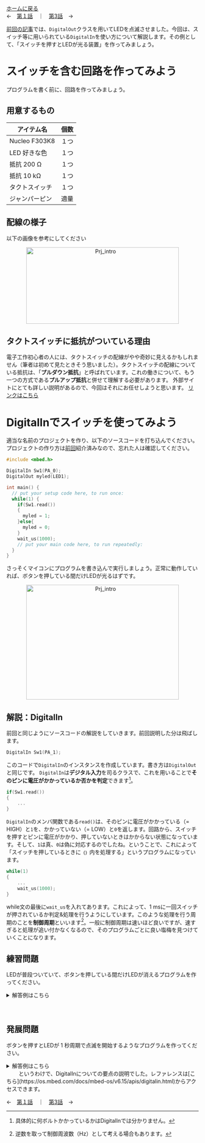 [ホームに戻る](./index.md)  
←　[第１話](DigitalOut_explain.md)　｜　[第3話](PwmOut_explain.md)　→

[前回の記事](DigitalOut_explain.md)では、`DigitalOut`クラスを用いてLEDを点滅させました。今回は、スイッチ等に用いられている`DigitalIn`を使い方について解説します。その例として、「スイッチを押すとLEDが光る装置」を作ってみましょう。

# スイッチを含む回路を作ってみよう
プログラムを書く前に、回路を作ってみましょう。
## 用意するもの
| アイテム名 | 個数 |
| ---- | ---- | 
| Nucleo F303K8 | １つ |
| LED 好きな色 | １つ |
| 抵抗 200 Ω | １つ |
| 抵抗 10 kΩ | １つ |
| タクトスイッチ | １つ |
| ジャンパーピン | 適量 |

## 配線の様子
以下の画像を参考にしてください

<div style="text-align: center;">
<image src = "./img/kairo.jpg" alt = "Prj_intro" title = "Prj_intro" width = "400" height = "200"/>
</div>


## タクトスイッチに抵抗がついている理由
電子工作初心者の人には、タクトスイッチの配線がやや奇妙に見えるかもしれません（筆者は初めて見たときそう思いました）。タクトスイッチの配線についている抵抗は、「**プルダウン抵抗**」と呼ばれています。これの働きについて、もう一つの方式である**プルアップ抵抗**と併せて理解する必要があります。
外部サイトにとても詳しい説明があるので、今回はそれにお任せしようと思います。
  [リンクはこちら](https://voltechno.com/blog/pullup-pulldown/)

# DigitalInでスイッチを使ってみよう
適当な名前のプロジェクトを作り、以下のソースコードを打ち込んでください。プロジェクトの作り方は[前回](DigitalOut_explain.md)紹介済みなので、忘れた人は確認してください。

``` cpp
#include <mbed.h>

DigitalIn Sw1(PA_0);
DigitalOut myled(LED1);

int main() {
  // put your setup code here, to run once:
  while(1) {
    if(Sw1.read())
    {
      myled = 1;
    }else{
      myled = 0;
    }
    wait_us(1000);
    // put your main code here, to run repeatedly:
  }
}
```


さっそくマイコンにプログラムを書き込んで実行しましょう。正常に動作していれば、ボタンを押している間だけLEDが光るはずです。

<div style="text-align: center;">
<image src = "./img/testrun1.GIF" alt = "Prj_intro" title = "Prj_intro" width = "400" height = "300"/>
</div>

  
## 解説：DigitalIn
前回と同じようにソースコードの解説をしていきます。前回説明した分は飛ばします。

``` cpp
DigitalIn Sw1(PA_1);
```
このコードで`DigitalIn`のインスタンスを作成しています。書き方は`DigitalOut`と同じです。
`DigitalIn`は**デジタル入力**を司るクラスで、これを用いることで**そのピンに電圧がかかっているか否かを判定**できます[^1]。

``` cpp
if(Sw1.read())
{
    ...
}
```

`DigitalIn`のメンバ関数である`read()`は、そのピンに電圧がかかっている（= HIGH）と`1`を、かかっていない（= LOW）と`0`を返します。回路から、スイッチを押すとピンに電圧がかかり、押していないときはかからない状態になっています。そして、`1`は真、`0`は偽に対応するのでしたね。ということで、これによって「スイッチを押しているときに `｛｝` 内を処理する」というプログラムになっています。

``` cpp
while(1)
{
    ...
    wait_us(1000);
}
```
while文の最後に`wait_us`を入れてあります。これによって、1 msに一回スイッチが押されているか判定&処理を行うようにしています。このような処理を行う周期のことを**制御周期**といいます[^2]。一般に制御周期は速いほど良いですが、速すぎると処理が追い付かなくなるので、そのプログラムごとに良い塩梅を見つけていくことになります。

## 練習問題
LEDが普段ついていて、ボタンを押している間だけLEDが消えるプログラムを作ってください。

<details>
<summary>解答例はこちら</summary>

``` cpp
#include <mbed.h>

DigitalIn Sw1(PA_0);
DigitalOut myled(PB_1);

int main() {
  // put your setup code here, to run once:
  while(1) {
    if(!Sw1.read())
    {
      myled = 1;
    }else{
      myled = 0;
    }
    wait_us(1000);
    // put your main code here, to run repeatedly:
  }
}
```

先ほどの例の`if`文の真偽を反転させれば良いでしょう。

</details>

　　
## 発展問題
ボタンを押すとLEDが 1 秒周期で点滅を開始するようなプログラムを作ってください。

<details><summary>解答例はこちら</summary>

``` cpp
#include <mbed.h>

DigitalIn Sw1(PA_0);
DigitalOut myled(PB_1);

int main() {
  // put your setup code here, to run once:
  myled = 0;
  while(!Sw1.read()){};

  while(1) {
    myled = 1;
    wait_us(500000);
    myled = 0;
    wait_us(500000);
    // put your main code here, to run repeatedly:
  }
}
```

「スイッチが押されていない」という条件での無限ループを点滅の処理の前にはさめば、スイッチが押されるまで待機させることができます。

</details>
　　
というわけで、DigitalInについての要点の説明でした。レファレンスは[こちら](https://os.mbed.com/docs/mbed-os/v6.15/apis/digitalin.html)からアクセスできます。

  

←　[第１話](DigitalOut_explain.md)　｜　[第3話](DigitalIn_explain.md)　→

[^1]: 具体的に何ボルトかかっているかはDigitalInでは分かりません。
[^2]: 逆数を取って制御周波数（Hz）として考える場合もあります。